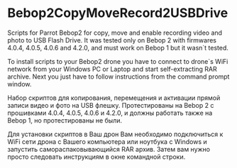 # Bebop2CopyMoveRecord2USBDrive


Scripts for Parrot Bebop2 for copy, move and enable recording video and photo to USB Flash Drive.
It was tested only on Bebop 2 with firmwares 4.0.4, 4.0.5, 4.0.6 and 4.2.0, and must work on Bebop 1 but it wasn`t tested.

To install scripts to your Bebop2 drone you have to connect to drone`s WiFi network from your Windows PC or Laptop
and start self-extracting RAR archive. Next you just have to follow instructions from the command prompt window.

Набор скриптов для копирования, перемещения и активации прямой записи видео и фото на USB флешку. 
Протестированы на Bebop 2 с прошивками 4.0.4, 4.0.5, 4.0.6 и 4.2.0, и должны работать также на Bebop 1, но протестированы не были.

Для установки скриптов в Ваш дрон Вам необходимо подключиться к WiFi сети дрона с Вашего компьютера или ноутбука с Windows 
и запустить самораспаковывающийся RAR архив. Затем вам нужно просто следовать инструкциям в окне командной строки.
